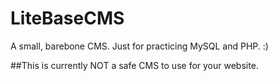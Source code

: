 # LiteBaseCMS
A small, barebone CMS. Just for practicing MySQL and PHP. :)

##This is currently NOT a safe CMS to use for your website.

